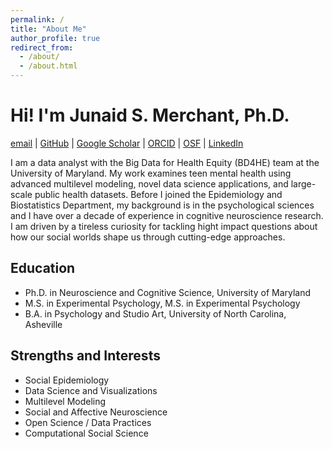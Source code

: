 ```yaml
---
permalink: /
title: "About Me"
author_profile: true
redirect_from: 
  - /about/
  - /about.html
---
```


Hi! I'm Junaid S. Merchant, Ph.D.
==============


[email](http://merchantjs@gmail.com) | 
[GitHub](https://github.com/JunaidMerchant) | 
[Google Scholar](https://scholar.google.com/citations?user=MeX7UKIAAAAJ) | 
[ORCID](https://orcid.org/0000-0002-4315-6211) | [OSF](https://osf.io/85skm/) |
[LinkedIn](https://www.linkedin.com/in/junaid-s-merchant/) 


I am a data analyst with the Big Data for Health Equity (BD4HE) team at the University of Maryland. My work examines teen mental health using advanced multilevel modeling, novel data science applications, and large-scale public health datasets. Before I joined the Epidemiology and Biostatistics Department, my background is in the psychological sciences and I have over a decade of experience in cognitive neuroscience research. I am driven by a tireless curiosity for tackling hight impact questions about how our social worlds shape us through cutting-edge approaches. 


## Education 
* Ph.D. in Neuroscience and Cognitive Science, University of Maryland
* M.S. in Experimental Psychology, M.S. in Experimental Psychology
* B.A. in Psychology and Studio Art, University of North Carolina, Asheville 



## Strengths and Interests
* Social Epidemiology 
* Data Science and Visualizations
* Multilevel Modeling      
* Social and Affective Neuroscience       
* Open Science / Data Practices
* Computational Social Science

